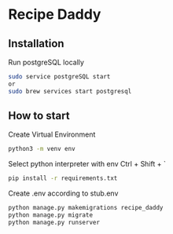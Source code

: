 # Recipe Daddy

## Installation

Run postgreSQL locally

```bash
sudo service postgreSQL start
or
sudo brew services start postgresql
```

## How to start

Create Virtual Environment

```bash
python3 -m venv env
```

Select python interpreter with env
Ctrl + Shift + `

```bash
pip install -r requirements.txt
```

Create .env according to stub.env

```bash
python manage.py makemigrations recipe_daddy
python manage.py migrate
python manage.py runserver
```
